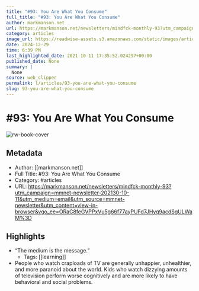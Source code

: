 ```yaml
---
title: "#93: You Are What You Consume"
full_title: "#93: You Are What You Consume"
author: markmanson.net
url: https://markmanson.net/newsletters/mindfck-monthly-93?utm_campaign=mmnet-newsletter-202130-10-11&utm_medium=email&utm_source=mmnet-newsletter&utm_content=view-in-browser&vgo_ee=ORaC8feGVPPxVu5g66f77ayPUFd7JHyq9acdSgULWaM%3D
category: articles
image_url: https://readwise-assets.s3.amazonaws.com/static/images/article2.74d541386bbf.png
date: 2024-12-29
time: 6:39 PM
last_highlighted_date: 2021-10-11 17:35:52.024297+00:00
published_date: None
summary: |
  None
source: web_clipper
permalink: l/articles/93-you-are-what-you-consume
slug: 93-you-are-what-you-consume
---
```

# #93: You Are What You Consume

![rw-book-cover](https://readwise-assets.s3.amazonaws.com/static/images/article2.74d541386bbf.png)

## Metadata
- Author: [[markmanson.net]]
- Full Title: #93: You Are What You Consume
- Category: #articles
- URL: https://markmanson.net/newsletters/mindfck-monthly-93?utm_campaign=mmnet-newsletter-202130-10-11&utm_medium=email&utm_source=mmnet-newsletter&utm_content=view-in-browser&vgo_ee=ORaC8feGVPPxVu5g66f77ayPUFd7JHyq9acdSgULWaM%3D

## Highlights
- “The medium is the message.”
    - Tags: [[learning]] 
- People who watch craploads of TV are generally unhappier, unhealthier, and more paranoid about the world. Kids who watch dizzying amounts of television perform worse cognitively and are more likely to have behavioral and social problems.


